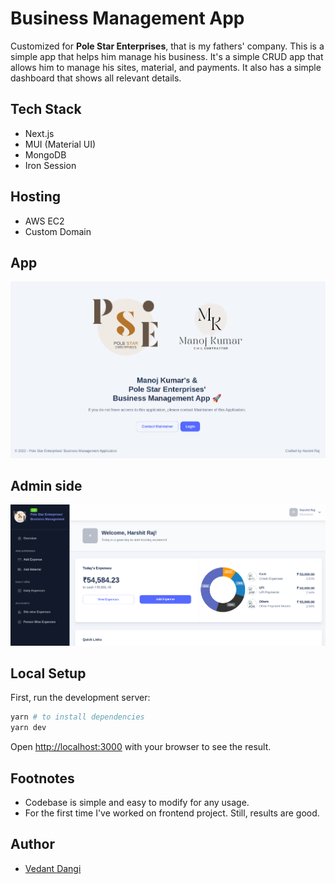 # Business Management App

Customized for **Pole Star Enterprises**, that is my fathers' company. This is a simple app that helps him manage his business. It's a simple CRUD app that allows him to manage his sites, material, and payments. It also has a simple dashboard that shows all relevant details.

## Tech Stack

- Next.js
- MUI (Material UI)
- MongoDB
- Iron Session

## Hosting

- AWS EC2
- Custom Domain

## App

![Homepage](./public/app_image.png)

## Admin side

![Admin Screenshot](./public/app_dashboard.png)

## Local Setup

First, run the development server:

```bash
yarn # to install dependencies
yarn dev
```

Open [http://localhost:3000](http://localhost:3000) with your browser to see the result.

## Footnotes

- Codebase is simple and easy to modify for any usage.
- For the first time I've worked on frontend project. Still, results are good.

## Author

- [Vedant Dangi](https://vedantdangi.me)
